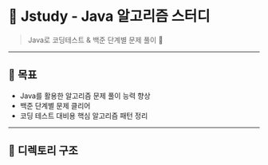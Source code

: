 # 🧠 Jstudy - Java 알고리즘 스터디

> Java로 코딩테스트 & 백준 단계별 문제 풀이 🚀

---

## 📌 목표
- Java를 활용한 알고리즘 문제 풀이 능력 향상
- 백준 단계별 문제 클리어
- 코딩 테스트 대비용 핵심 알고리즘 패턴 정리

---

## 📂 디렉토리 구조
